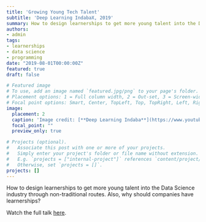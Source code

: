 ```yaml
---
title: 'Growing Young Tech Talent'
subtitle: 'Deep Learning IndabaX, 2019'
summary: How to design learnerships to get more young talent into the Data Science industry through non-traditional routes.
authors:
- admin
tags:
- learnerships
- data science
- programming
date: "2019-08-01T00:00:00Z"
featured: true
draft: false

# Featured image
# To use, add an image named `featured.jpg/png` to your page's folder.
# Placement options: 1 = Full column width, 2 = Out-set, 3 = Screen-width
# Focal point options: Smart, Center, TopLeft, Top, TopRight, Left, Right, BottomLeft, Bottom, BottomRight
image:
  placement: 2
  caption: 'Image credit: [**Deep Learning Indaba**](https://www.youtube.com/watch?v=3--9-gbQoX0)'
  focal_point: ""
  preview_only: true

# Projects (optional).
#   Associate this post with one or more of your projects.
#   Simply enter your project's folder or file name without extension.
#   E.g. `projects = ["internal-project"]` references `content/project/deep-learning/index.md`.
#   Otherwise, set `projects = []`.
projects: []
---
```


How to design learnerships to get more young talent into the Data Science industry through non-traditional routes. Also, why should companies have learnerships?

Watch the full talk [here](https://www.youtube.com/watch?v=3--9-gbQoX0).

